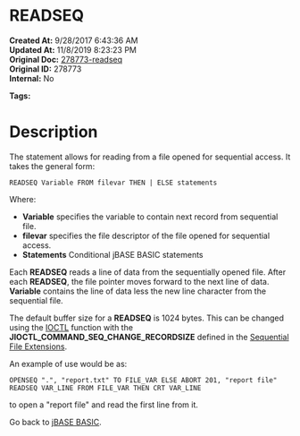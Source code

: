 # READSEQ

**Created At:** 9/28/2017 6:43:36 AM  
**Updated At:** 11/8/2019 8:23:23 PM  
**Original Doc:** [278773-readseq](https://docs.jbase.com/36868-jbase-basic/278773-readseq)  
**Original ID:** 278773  
**Internal:** No  

**Tags:**
<badge text='record handling' vertical='middle' />
<badge text='sequential file handling' vertical='middle' />

# Description

The statement allows for reading from a file opened for sequential access. It takes the general form:

```
READSEQ Variable FROM filevar THEN | ELSE statements
```

Where:

- **Variable** specifies the variable to contain next record from sequential file.
- **filevar** specifies the file descriptor of the file opened for sequential access.
- **Statements** Conditional jBASE BASIC statements


Each **READSEQ** reads a line of data from the sequentially opened file. After each **READSEQ**, the file pointer moves forward to the next line of data. **Variable** contains the line of data less the new line character from the sequential file.

The default buffer size for a **READSEQ** is 1024 bytes. This can be changed using the [IOCTL](./../ioctl) function with the **JIOCTL\_COMMAND\_SEQ\_CHANGE\_RECORDSIZE** defined in the [Sequential File Extensions](./../sequential-file-extensions).

An example of use would be as:

```
OPENSEQ ".", "report.txt" TO FILE_VAR ELSE ABORT 201, "report file"
READSEQ VAR_LINE FROM FILE_VAR THEN CRT VAR_LINE
```

to open a "report file" and read the first line from it.

Go back to [jBASE BASIC](./../jbase-basic-programmers-reference-guide).
